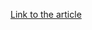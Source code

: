 [Link to the article](https://www.bleepingcomputer.com/news/microsoft/microsoft-disables-dde-feature-in-word-to-prevent-further-malware-attacks/)
